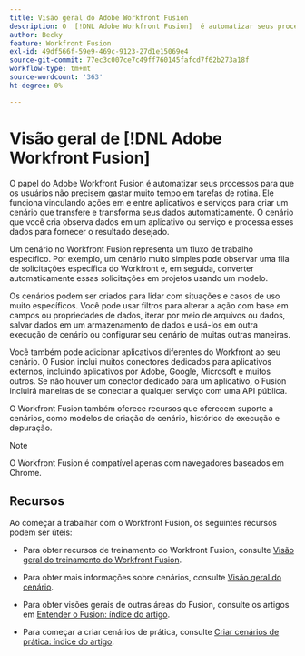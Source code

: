 ```yaml
---
title: Visão geral do Adobe Workfront Fusion
description: O  [!DNL Adobe Workfront Fusion]  é automatizar seus processos para que você possa se concentrar em novas tarefas em vez de repetir as mesmas tarefas repetidamente. Ele funciona vinculando ações em e entre aplicativos e serviços para criar um cenário que transfere e transforma seus dados automaticamente. O cenário que você cria observa dados em um aplicativo ou serviço e processa esses dados para fornecer o resultado desejado.
author: Becky
feature: Workfront Fusion
exl-id: 49df566f-59e9-469c-9123-27d1e15069e4
source-git-commit: 77ec3c007ce7c49ff760145fafcd7f62b273a18f
workflow-type: tm+mt
source-wordcount: '363'
ht-degree: 0%

---
```


# Visão geral de [!DNL Adobe Workfront Fusion]

O papel do Adobe Workfront Fusion é automatizar seus processos para que os usuários não precisem gastar muito tempo em tarefas de rotina. Ele funciona vinculando ações em e entre aplicativos e serviços para criar um cenário que transfere e transforma seus dados automaticamente. O cenário que você cria observa dados em um aplicativo ou serviço e processa esses dados para fornecer o resultado desejado.

Um cenário no Workfront Fusion representa um fluxo de trabalho específico. Por exemplo, um cenário muito simples pode observar uma fila de solicitações específica do Workfront e, em seguida, converter automaticamente essas solicitações em projetos usando um modelo.

Os cenários podem ser criados para lidar com situações e casos de uso muito específicos. Você pode usar filtros para alterar a ação com base em campos ou propriedades de dados, iterar por meio de arquivos ou dados, salvar dados em um armazenamento de dados e usá-los em outra execução de cenário ou configurar seu cenário de muitas outras maneiras.

Você também pode adicionar aplicativos diferentes do Workfront ao seu cenário. O Fusion inclui muitos conectores dedicados para aplicativos externos, incluindo aplicativos por Adobe, Google, Microsoft e muitos outros. Se não houver um conector dedicado para um aplicativo, o Fusion incluirá maneiras de se conectar a qualquer serviço com uma API pública.

O Workfront Fusion também oferece recursos que oferecem suporte a cenários, como modelos de criação de cenário, histórico de execução e depuração.

>[!NOTE]
>
>O Workfront Fusion é compatível apenas com navegadores baseados em Chrome.

## Recursos

Ao começar a trabalhar com o Workfront Fusion, os seguintes recursos podem ser úteis:

* Para obter recursos de treinamento do Workfront Fusion, consulte [Visão geral do treinamento do Workfront Fusion](https://experienceleague.adobe.com/pt-br/docs/workfront-learn/tutorials-workfront/fusion/welcome-to-workfront-fusion/introduction-and-tech-strategy).


* Para obter mais informações sobre cenários, consulte [Visão geral do cenário](/help/workfront-fusion/get-started-with-fusion/understand-fusion/scenario-overview.md).

* Para obter visões gerais de outras áreas do Fusion, consulte os artigos em [Entender o Fusion: índice do artigo](/help/workfront-fusion/get-started-with-fusion/understand-fusion/understand-fusion-toc.md).

* Para começar a criar cenários de prática, consulte [Criar cenários de prática: índice do artigo](/help/workfront-fusion/build-practice-scenarios/build-practice-scenarios-toc.md).
